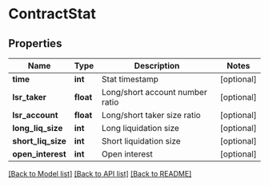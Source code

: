 # ContractStat

## Properties
Name | Type | Description | Notes
------------ | ------------- | ------------- | -------------
**time** | **int** | Stat timestamp | [optional] 
**lsr_taker** | **float** | Long/short account number ratio | [optional] 
**lsr_account** | **float** | Long/short taker size ratio | [optional] 
**long_liq_size** | **int** | Long liquidation size | [optional] 
**short_liq_size** | **int** | Short liquidation size | [optional] 
**open_interest** | **int** | Open interest | [optional] 

[[Back to Model list]](../README.md#documentation-for-models) [[Back to API list]](../README.md#documentation-for-api-endpoints) [[Back to README]](../README.md)


